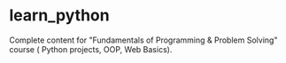 # learn_python
Complete content for "Fundamentals of Programming &amp; Problem Solving" course ( Python projects, OOP, Web Basics).
